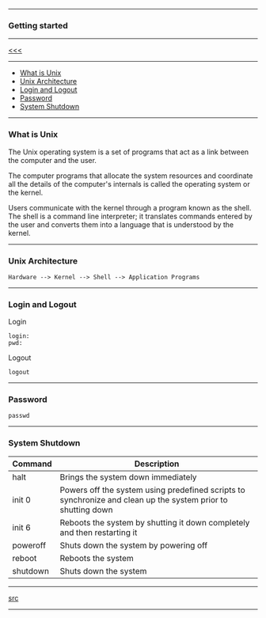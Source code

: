 
---

### Getting started

---

[<<<](https://github.com/ttltrk/ELSE/blob/master/SHELL/BUM/BUM.MD)

---

* <a href="#01">What is Unix</a>
* <a href="#02">Unix Architecture</a>
* <a href="#03">Login and Logout</a>
* <a href="#04">Password</a>
* <a href="#05">System Shutdown</a>

---

<h3 id="01">What is Unix</h4>

The Unix operating system is a set of programs that act as a 
link between the computer and the user.

The computer programs that allocate the system resources and coordinate all the details 
of the computer's internals is called the operating system or the kernel.

Users communicate with the kernel through a program known as the shell. 
The shell is a command line interpreter; it translates commands entered by the user and converts 
them into a language that is understood by the kernel.

---

<h3 id="02">Unix Architecture</h4>

```
Hardware --> Kernel --> Shell --> Application Programs
```

---

<h3 id="03">Login and Logout</h4>

Login

```
login:
pwd:
```

Logout

```
logout
```

---

<h3 id="04">Password</h4>

```
passwd
```

---

<h3 id="05">System Shutdown</h4>

|Command|Description|
|-------|-----------|
|halt|Brings the system down immediately|
|init 0|Powers off the system using predefined scripts to synchronize and clean up the system prior to shutting down|
|init 6|Reboots the system by shutting it down completely and then restarting it|
|poweroff|Shuts down the system by powering off|
|reboot|Reboots the system|
|shutdown|Shuts down the system|

---

[src](https://www.tutorialspoint.com/unix/unix-getting-started.htm)

---
